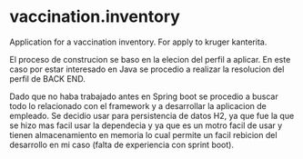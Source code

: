 # vaccination.inventory
Application for a vaccination inventory. For apply to kruger kanterita.

El proceso de construcion se baso en la elecion del perfil a aplicar. En este caso por estar interesado en Java se procedio a realizar la resolucion del perfil de BACK END.

Dado que no haba trabajado antes en Spring boot se procedio a buscar todo lo relacionado con el framework y a desarrollar la aplicacion de empleado.
Se decidio usar para persistencia de datos H2, ya que fue la que se hizo mas facil usar la dependecia y ya que es un  motro facil de usar y tienen almacenamiento en memoria lo cual permite un facil rebicion del desarrollo en mi caso (falta de experiencia con sprint boot).


